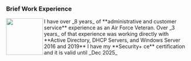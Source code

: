 ### Brief Work Experience

<img src="https://user-images.githubusercontent.com/105303924/167712440-60df270e-3ec4-416a-9a56-c07ca2116218.JPG" width="100" align="left">
I have over _8 years_ of **administrative and customer service** experience as an Air Force Veteran.
Over _3 years_ of that experience was working directly with **Active Directory, DHCP Servers, and Windows Server 2016 and 2019**
I have my **Security+ ce** certification and it is valid until _Dec 2025_
